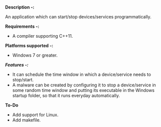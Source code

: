 **Description -:**

An application which can start/stop devices/services programmatically.

**Requirements -:**
 - A compiler supporting C++11.

**Platforms supported -:**
 - Windows 7 or greater.
 
***Features -:***
 - It can schedule the time window in which a device/service needs to stop/start.
 - A malware can be created by configuring it to stop a device/service in some random time window and putting its executable in the Windows startup folder, so that it runs everyday automatically.  

**To-Do**  
 - Add support for Linux.  
 - Add makefile.
